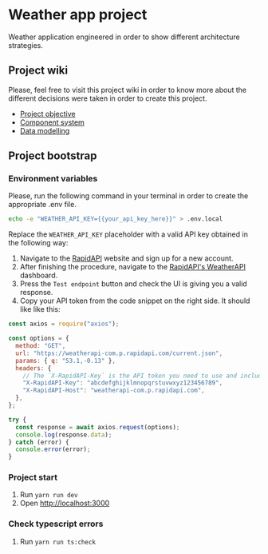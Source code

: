 # Weather app project

Weather application engineered in order to show different architecture strategies.

## Project wiki

Please, feel free to visit this project wiki in order to know more about the different decisions were taken in order to create this project.

- [Project objective](/wiki/project-objective.md)
- [Component system](/wiki/component-system.md)
- [Data modelling](/wiki/data-modelling.md)

## Project bootstrap

### Environment variables

Please, run the following command in your terminal in order to create the appropriate .env file.

```bash
echo -e "WEATHER_API_KEY={{your_api_key_here}}" > .env.local
```

Replace the `WEATHER_API_KEY` placeholder with a valid API key obtained in the following way:

1. Navigate to the [RapidAPI](https://rapidapi.com/auth/sign-up) website and sign up for a new account.
2. After finishing the procedure, navigate to the [RapidAPI's WeatherAPI](https://rapidapi.com/weatherapi/api/weatherapi-com/) dashboard.
3. Press the `Test endpoint` button and check the UI is giving you a valid response.
4. Copy your API token from the code snippet on the right side. It should like like this:

```js
const axios = require("axios");

const options = {
  method: "GET",
  url: "https://weatherapi-com.p.rapidapi.com/current.json",
  params: { q: "53.1,-0.13" },
  headers: {
    // The `X-RapidAPI-Key` is the API token you need to use and include into the .env.local file
    "X-RapidAPI-Key": "abcdefghijklmnopqrstuvwxyz123456789",
    "X-RapidAPI-Host": "weatherapi-com.p.rapidapi.com",
  },
};

try {
  const response = await axios.request(options);
  console.log(response.data);
} catch (error) {
  console.error(error);
}
```

### Project start

1. Run `yarn run dev`
2. Open [http://localhost:3000](http://localhost:3000)

### Check typescript errors

1. Run `yarn run ts:check`
